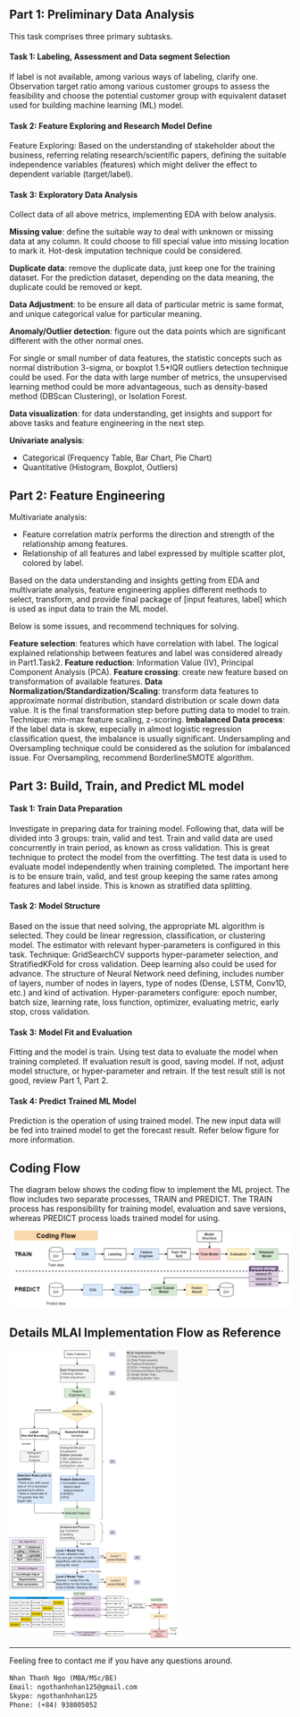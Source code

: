 ## Part 1: Preliminary Data Analysis
 
 This task comprises three primary subtasks. 

#### Task 1: Labeling, Assessment and Data segment Selection

If label is not available, among various ways of labeling, clarify one. Observation target ratio among various customer groups to assess the feasibility and choose the potential customer group with equivalent dataset used for building machine learning (ML) model.

#### Task 2: Feature Exploring and Research Model Define

Feature Exploring: Based on the understanding of stakeholder about the business, referring relating research/scientific papers, defining the suitable independence variables (features) which might deliver the effect to dependent variable (target/label).

#### Task 3: Exploratory Data Analysis

Collect data of all above metrics, implementing EDA with below analysis.

**Missing value**: define the suitable way to deal with unknown or missing data at any column. It could choose to fill special value into missing location to mark it. Hot-desk imputation technique could be considered. 

**Duplicate data**: remove the duplicate data, just keep one for the training dataset. For the prediction dataset, depending on the data meaning, the duplicate could be removed or kept.

**Data Adjustment**: to be ensure all data of particular metric is same format, and unique categorical value for particular meaning.

**Anomaly/Outlier detection**: figure out the data points which are significant different with the other normal ones. 

For single or small number of data features, the statistic concepts such as normal distribution 3-sigma, or boxplot 1.5*IQR outliers detection technique could be used.
For the data with large number of metrics, the unsupervised learning method could be more advantageous, such as density-based method (DBScan Clustering), or Isolation Forest.

**Data visualization**: for data understanding, get insights and support for above tasks and feature engineering in the next step.

**Univariate analysis**:
   *	Categorical (Frequency Table, Bar Chart, Pie Chart)
   *	Quantitative (Histogram, Boxplot, Outliers)

## Part 2: Feature Engineering

Multivariate analysis: 

   *	Feature correlation matrix performs the direction and strength of the relationship among features.
   *	Relationship of all features and label expressed by multiple scatter plot, colored by label.  

Based on the data understanding and insights getting from EDA and multivariate analysis, feature engineering applies different methods to select, transform, and provide final package of [input features, label] which is used as input data to train the ML model. 

Below is some issues, and recommend techniques for solving.

**Feature selection**: features which have correlation with label. The logical explained relationship between features and label was considered already in Part1.Task2.
**Feature reduction**: Information Value (IV), Principal Component Analysis (PCA).
**Feature crossing**: create new feature based on transformation of available features.
**Data Normalization/Standardization/Scaling**: transform data features to approximate normal distribution, standard distribution or scale down data value. It is the final transformation step before putting data to model to train. Technique: min-max feature scaling, z-scoring.
**Imbalanced Data process**: if the label data is skew, especially in almost logistic regression classification quest, the imbalance is usually significant. Undersampling and Oversampling technique could be considered as the solution for imbalanced issue. For Oversampling, recommend BorderlineSMOTE algorithm.

## Part 3: Build, Train, and Predict ML model

#### Task 1: Train Data Preparation

Investigate in preparing data for training model. Following that, data will be divided into 3 groups: train, valid and test.
Train and valid data are used concurrently in train period, as known as cross validation. This is great technique to protect the model from the overfitting.
The test data is used to evaluate model independently when training completed.
The important here is to be ensure train, valid, and test group keeping the same rates among features and label inside. This is known as stratified data splitting.

#### Task 2: Model Structure

Based on the issue that need solving, the appropriate ML algorithm is selected.
They could be linear regression, classification, or clustering model. The estimator with relevant hyper-parameters is configured in this task. Technique: GridSearchCV supports hyper-parameter selection, and StratifiedKFold for cross validation.
Deep learning also could be used for advance. 
The structure of Neural Network need defining, includes number of layers, number of nodes in layers, type of nodes (Dense, LSTM, Conv1D, etc.) and kind of activation.
Hyper-parameters configure: epoch number, batch size, learning rate, loss function, optimizer, evaluating metric, early stop, cross validation.

#### Task 3: Model Fit and Evaluation

Fitting and the model is train. 
Using test data to evaluate the model when training completed.
If evaluation result is good, saving model. If not, adjust model structure, or hyper-parameter and retrain. If the test result still is not good, review Part 1, Part 2.

#### Task 4: Predict Trained ML Model 

Prediction is the operation of using trained model. The new input data will be fed into trained model to get the forecast result. Refer below figure for more information.

## Coding Flow

The diagram below shows the coding flow to implement the ML project. The flow includes two separate processes, TRAIN and PREDICT. The TRAIN process has responsibility for training model, evaluation and save versions, whereas PREDICT process loads trained model for using. 

<img src="https://github.com/carfirst125/portfolio/blob/main/Applied%20MLAI%20Project%20-%20Technical%20Flow/diagram/ML_coding_flow.png">

## Details MLAI Implementation Flow as Reference

<img src="https://github.com/carfirst125/portfolio/blob/main/Applied%20MLAI%20Project%20-%20Technical%20Flow/diagram/MLAI-Imp-Flow.png" width="60%" height="60%" alt="MLAI Imlementation Flow">

<img src="https://github.com/carfirst125/portfolio/blob/main/Applied%20MLAI%20Project%20-%20Technical%20Flow/diagram/MLAI_StackingModel.png" width="60%" height="60%" alt="Stacking Model">

- - - - - 
Feeling free to contact me if you have any questions around.

    Nhan Thanh Ngo (MBA/MSc/BE)
    Email: ngothanhnhan125@gmail.com
    Skype: ngothanhnhan125
    Phone: (+84) 938005052
